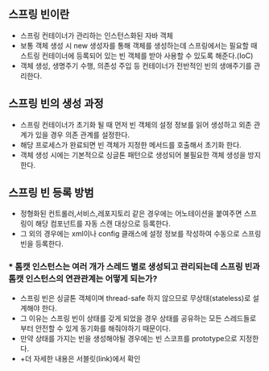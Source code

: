 ## 스프링 빈이란
- 스프링 컨테이너가 관리하는 인스턴스화된 자바 객체
- 보통 객체 생성 시 new 생성자를 통해 객체를 생성하는데 스프링에서는 필요할 때 스트링 컨테이너에 등록되어 있는 빈 객체를 받아 사용할 수 있도록 해준다.(IoC)
- 객체 생성, 생명주기 수행, 의존성 주입 등 컨테이너가 전반적인 빈의 생애주기를 관리한다.

## 스프링 빈의 생성 과정
- 스프링 컨테이너가 초기화 될 때 먼저 빈 객체의 설정 정보를 읽어 생성하고 외존 관계가 있을 경우 의존 관계를 설정한다.
- 해당 프로세스가 완료되면 빈 객체가 지정한 메서드를 호출해서 초기화 한다.
- 객체 생성 시에는 기본적으로 싱글톤 패턴으로 생성되어 불필요한 객체 생성을 방지한다.

## 스프링 빈 등록 방범
- 정형화된 컨트롤러,서비스,레포지토리 같은 경우에는 어노테이션을 붙여주면 스프링이 해당 컴포넌트를 자동 스캔 대상으로 등록한다.
- 그 외의 경우에는 xml이나 config 클래스에 설정 정보를 작성하여 수동으로 스프링 빈을 등록한다.

### * 톰캣 인스턴스는 여러 개가 스레드 별로 생성되고 관리되는데 스프링 빈과 톰캣 인스턴스의 연관관계는 어떻게 되는가?
-  스프링 빈은 싱글톤 객체이며 thread-safe 하지 않으므로 무상태(stateless)로 설계해야 한다.
-  그 이유는 스프링 빈이 상태를 갖게 되었을 경우 상태를 공유하는 모든 스레드들로부터 안전할 수 있게 동기화를 해줘야하기 때문이다.
-  만약 상태를 가지는 빈을 생성해야될 경우에는 빈 스코프를 prototype으로 지정한다.
- +더 자세한 내용은 서블릿(link)에서 확인
